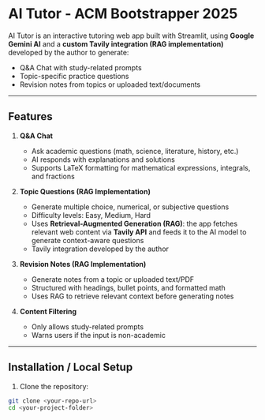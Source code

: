 # AI Tutor - ACM Bootstrapper 2025

AI Tutor is an interactive tutoring web app built with Streamlit, using **Google Gemini AI** and a **custom Tavily integration (RAG implementation)** developed by the author to generate:

- Q&A Chat with study-related prompts
- Topic-specific practice questions
- Revision notes from topics or uploaded text/documents

---

## Features

1. **Q&A Chat**  
   - Ask academic questions (math, science, literature, history, etc.)  
   - AI responds with explanations and solutions  
   - Supports LaTeX formatting for mathematical expressions, integrals, and fractions

2. **Topic Questions (RAG Implementation)**  
   - Generate multiple choice, numerical, or subjective questions  
   - Difficulty levels: Easy, Medium, Hard  
   - Uses **Retrieval-Augmented Generation (RAG)**: the app fetches relevant web content via **Tavily API** and feeds it to the AI model to generate context-aware questions  
   - Tavily integration developed by the author

3. **Revision Notes (RAG Implementation)**  
   - Generate notes from a topic or uploaded text/PDF  
   - Structured with headings, bullet points, and formatted math  
   - Uses RAG to retrieve relevant context before generating notes

4. **Content Filtering**  
   - Only allows study-related prompts  
   - Warns users if the input is non-academic

---

## Installation / Local Setup

1. Clone the repository:

```bash
git clone <your-repo-url>
cd <your-project-folder>
